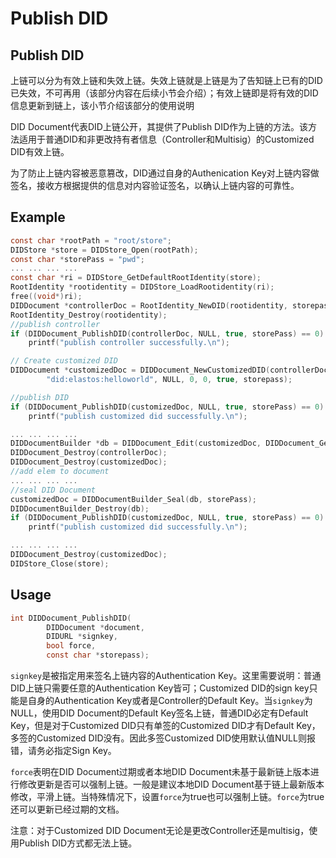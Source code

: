 # Publish DID

## Publish DID

上链可以分为有效上链和失效上链。失效上链就是上链是为了告知链上已有的DID已失效，不可再用（该部分内容在后续小节会介绍）；有效上链即是将有效的DID信息更新到链上，该小节介绍该部分的使用说明

DID Document代表DID上链公开，其提供了Publish DID作为上链的方法。该方法适用于普通DID和非更改持有者信息（Controller和Multisig）的Customized DID有效上链。

为了防止上链内容被恶意篡改，DID通过自身的Authenication Key对上链内容做签名，接收方根据提供的信息对内容验证签名，以确认上链内容的可靠性。

## Example

```c
const char *rootPath = "root/store";
DIDStore *store = DIDStore_Open(rootPath);
const char *storePass = "pwd";
... ... ... ...
const char *ri = DIDStore_GetDefaultRootIdentity(store);
RootIdentity *rootidentity = DIDStore_LoadRootidentity(ri);
free((void*)ri);
DIDDocument *controllerDoc = RootIdentity_NewDID(rootidentity, storepass, "", true);
RootIdentity_Destroy(rootidentity);
//publish controller
if (DIDDocument_PublishDID(controllerDoc, NULL, true, storePass) == 0)
  	printf("publish controller successfully.\n");

// Create customized DID
DIDDocument *customizedDoc = DIDDocument_NewCustomizedDID(controllerDoc,
        "did:elastos:helloworld", NULL, 0, 0, true, storepass);

//publish DID
if (DIDDocument_PublishDID(customizedDoc, NULL, true, storePass) == 0)
  	printf("publish customized did successfully.\n");

... ... ... ...
DIDDocumentBuilder *db = DIDDocument_Edit(customizedDoc, DIDDocument_GetSubject(controllerDoc));
DIDDocument_Destroy(controllerDoc);
DIDDocument_Destroy(customizedDoc);
//add elem to document
... ... ... ... 
//seal DID Document
customizedDoc = DIDDocumentBuilder_Seal(db, storePass);
DIDDocumentBuilder_Destroy(db);
if (DIDDocument_PublishDID(customizedDoc, NULL, true, storePass) == 0)
  	printf("publish customized did successfully.\n");

... ... ... ...
DIDDocument_Destroy(customizedDoc);
DIDStore_Close(store);
```

## Usage

```c
int DIDDocument_PublishDID(
        DIDDocument *document,
        DIDURL *signkey,
        bool force,
        const char *storepass);
```

`signkey`是被指定用来签名上链内容的Authentication Key。这里需要说明：普通DID上链只需要任意的Authentication Key皆可；Customized DID的sign key只能是自身的Authentication Key或者是Controller的Default Key。当`signkey`为NULL，使用DID Document的Default Key签名上链，普通DID必定有Default Key，但是对于Customized DID只有单签的Customized DID才有Default Key，多签的Customized DID没有。因此多签Customized DID使用默认值NULL则报错，请务必指定Sign Key。

`force`表明在DID Document过期或者本地DID Document未基于最新链上版本进行修改更新是否可以强制上链。一般是建议本地DID Document基于链上最新版本修改，平滑上链。当特殊情况下，设置`force`为true也可以强制上链。`force`为true还可以更新已经过期的文档。

注意：对于Customized DID Document无论是更改Controller还是multisig，使用Publish DID方式都无法上链。
